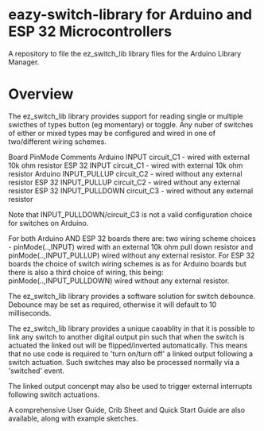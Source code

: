 # eazy-switch-library for Arduino and ESP 32 Microcontrollers
A repository to file the ez_switch_lib library files for the Arduino Library Manager.


# Overview
The ez_switch_lib library provides support for reading single or multiple swicthes of types button (eg momentary) or toggle.
Any nuber of switches of either or mixed types may be configured and wired in one of two/different wiring schemes.


Board     PinMode         Comments
Arduino   INPUT           circuit_C1 - wired with external 10k ohm resistor
ESP 32    INPUT           circuit_C1 - wired with external 10k ohm resistor
Arduino   INPUT_PULLUP    circuit_C2 - wired without any external resistor
ESP 32    INPUT_PULLUP    circuit_C2 - wired without any external resistor
ESP 32    INPUT_PULLDOWN  circuit_C3 - wired without any external resistor


Note that INPUT_PULLDOWN/circuit_C3 is not a valid configuration choice for switches on Arduino.



For both Arduino AND ESP 32 boards there are:
  two wiring scheme choices - pinMode(..,INPUT) wired with an external 10k ohm pull down resistor and pinMode(..,INPUT_PULLUP) wired without any external resistor.
For ESP 32 boards the choice of switch wiring schemes is as for Arduino boards but there is also a third choice of wiring, this being:
  pinMode(..,INPUT_PULLDOWN) wired without any external resistor.
  
The ez_switch_lib library provides a software solution for switch debounce. Debounce may be set as required, otherwise it will default to 10 milliseconds.

The ez_switch_lib library provides a unique caoablity in that it is possible to link any switch to another digital output pin such that when the switch is actuated the linked out will be flipped/inverted automatically.
This means that no use code is required to 'turn on/turn off' a linked output following a switch actuation.
Such switches may also be processed normally via a 'switched' event.

The linked output concenpt may also be used to trigger external interrupts following switch actuations. 

A comprehensive User Guide, Crib Sheet and Quick Start Guide are also available, along with example sketches.


